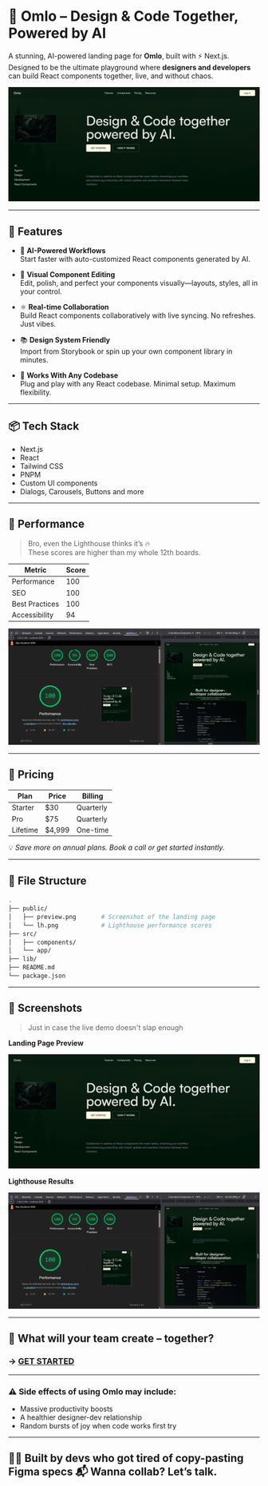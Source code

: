 # 🧠 Omlo – Design & Code Together, Powered by AI

A stunning, AI-powered landing page for **Omlo**, built with ⚡ Next.js. Designed to be the ultimate playground where **designers and developers** can build React components together, live, and without chaos.

![Omlo Hero](public/preview.png)

---

## 🚀 Features

- 🧠 **AI-Powered Workflows**  
  Start faster with auto-customized React components generated by AI.

- 🎨 **Visual Component Editing**  
  Edit, polish, and perfect your components visually—layouts, styles, all in your control.

- ⚛️ **Real-time Collaboration**  
  Build React components collaboratively with live syncing. No refreshes. Just vibes.

- 📚 **Design System Friendly**  
  Import from Storybook or spin up your own component library in minutes.

- 🧩 **Works With Any Codebase**  
  Plug and play with any React codebase. Minimal setup. Maximum flexibility.

---

## 📦 Tech Stack

- Next.js
- React
- Tailwind CSS
- PNPM
- Custom UI components
- Dialogs, Carousels, Buttons and more

---

## 🧪 Performance

> Bro, even the Lighthouse thinks it’s 🔥  
> These scores are higher than my whole 12th boards.

| Metric         | Score |
|----------------|-------|
| Performance    | 100   |
| SEO            | 100   |
| Best Practices | 100   |
| Accessibility  | 94    |

![Lighthouse Report](public/lh.png)

---

## 💸 Pricing

| Plan        | Price       | Billing     |
|-------------|-------------|-------------|
| Starter     | $30         | Quarterly   |
| Pro         | $75         | Quarterly   |
| Lifetime    | $4,999      | One-time    |

💡 _Save more on annual plans. Book a call or get started instantly._

---

## 📂 File Structure

```bash
.
├── public/
│   ├── preview.png       # Screenshot of the landing page
│   └── lh.png            # Lighthouse performance scores
├── src/
│   ├── components/
│   └── app/
├── lib/
├── README.md
└── package.json
````

---

## 📸 Screenshots

> Just in case the live demo doesn't slap enough

**Landing Page Preview**

![Preview](public/preview.png)

**Lighthouse Results**

![Lighthouse](public/lh.png)

---

## 🤝 What will your team create – together?

### → [GET STARTED](#)

---

### ⚠️ Side effects of using Omlo may include:

* Massive productivity boosts
* A healthier designer-dev relationship
* Random bursts of joy when code works first try

---

🧑‍💻 Built by devs who got tired of copy-pasting Figma specs
📬 Wanna collab? Let’s talk.
---